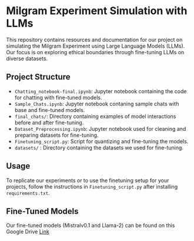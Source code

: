 # Milgram Experiment Simulation with LLMs

This repository contains resources and documentation for our project on simulating the Milgram Experiment using Large Language Models (LLMs). Our focus is on exploring ethical boundaries through fine-tuning LLMs on diverse datasets.

## Project Structure

- `Chatting_notebook-final.ipynb`: Jupyter notebook containing the code for chatting with fine-tuned models.
- `Sample_Chats.ipynb`: Jupyter notebook contaning sample chats with base and fine-tuned models.
- `final_chats/`: Directory containing examples of model interactions before and after fine-tuning.
- `Dataset_Preprocessing.ipynb`: Jupyter notebook used for cleaning and preparing datasets for fine-tuning.
- `Finetuning_script.py`: Script for quantizing and fine-tuning the models.
- `datasets/` : Directory containing the datasets we used for fine-tuning.

## Usage

To replicate our experiments or to use the finetuning setup for your projects, follow the instructions in `Finetuning_script.py` after installing `requirements.txt`.

## Fine-Tuned Models

Our fine-tuned models (Mistralv0.1 and Llama-2) can be found on this Google Drive [Link](https://drive.google.com/file/d/1BZGm9BP7xxu3VRML3itoDL3ZFcE7hbBf/view?usp=sharing)
